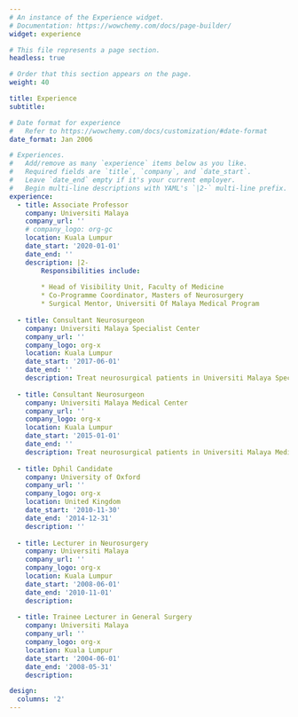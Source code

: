 ```yaml
---
# An instance of the Experience widget.
# Documentation: https://wowchemy.com/docs/page-builder/
widget: experience

# This file represents a page section.
headless: true

# Order that this section appears on the page.
weight: 40

title: Experience
subtitle:

# Date format for experience
#   Refer to https://wowchemy.com/docs/customization/#date-format
date_format: Jan 2006

# Experiences.
#   Add/remove as many `experience` items below as you like.
#   Required fields are `title`, `company`, and `date_start`.
#   Leave `date_end` empty if it's your current employer.
#   Begin multi-line descriptions with YAML's `|2-` multi-line prefix.
experience:
  - title: Associate Professor
    company: Universiti Malaya
    company_url: ''
    # company_logo: org-gc
    location: Kuala Lumpur
    date_start: '2020-01-01'
    date_end: ''
    description: |2-
        Responsibilities include:
        
        * Head of Visibility Unit, Faculty of Medicine
        * Co-Programme Coordinator, Masters of Neurosurgery
        * Surgical Mentor, Universiti Of Malaya Medical Program
        
  - title: Consultant Neurosurgeon
    company: Universiti Malaya Specialist Center
    company_url: ''
    company_logo: org-x
    location: Kuala Lumpur
    date_start: '2017-06-01'
    date_end: ''
    description: Treat neurosurgical patients in Universiti Malaya Specialist Centre.
    
  - title: Consultant Neurosurgeon
    company: Universiti Malaya Medical Center
    company_url: ''
    company_logo: org-x
    location: Kuala Lumpur
    date_start: '2015-01-01'
    date_end: ''
    description: Treat neurosurgical patients in Universiti Malaya Medical Centre.
    
  - title: Dphil Candidate
    company: University of Oxford
    company_url: ''
    company_logo: org-x
    location: United Kingdom
    date_start: '2010-11-30'
    date_end: '2014-12-31'
    description: ''
    
  - title: Lecturer in Neurosurgery
    company: Universiti Malaya
    company_url: ''
    company_logo: org-x
    location: Kuala Lumpur
    date_start: '2008-06-01'
    date_end: '2010-11-01'
    description: 
    
  - title: Trainee Lecturer in General Surgery
    company: Universiti Malaya
    company_url: ''
    company_logo: org-x
    location: Kuala Lumpur
    date_start: '2004-06-01'
    date_end: '2008-05-31'
    description: 

design:
  columns: '2'
---
```

